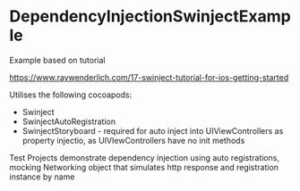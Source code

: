 # DependencyInjectionSwinjectExample

Example based on tutorial

https://www.raywenderlich.com/17-swinject-tutorial-for-ios-getting-started


Utilises the following cocoapods:

- Swinject 
- SwinjectAutoRegistration
- SwinjectStoryboard - required for auto inject into UIViewControllers as property injectio, as UIVIewControllers have no init methods

Test Projects demonstrate dependency injection using auto registrations, mocking Networking object that simulates http response
and registration instance by name
